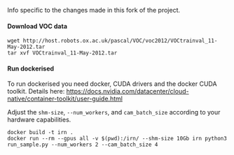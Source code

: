 Info specific to the changes made in this fork of the project.

#### Download VOC data
```
wget http://host.robots.ox.ac.uk/pascal/VOC/voc2012/VOCtrainval_11-May-2012.tar
tar xvf VOCtrainval_11-May-2012.tar
```

#### Run dockerised
To run dockerised you need docker, CUDA drivers and the docker CUDA toolkit. Details here: https://docs.nvidia.com/datacenter/cloud-native/container-toolkit/user-guide.html

Adjust the `shm-size`, `--num_workers`, and `cam_batch_size` according to your hardware capabilities.
```
docker build -t irn .
docker run --rm --gpus all -v $(pwd):/irn/ --shm-size 10Gb irn python3 run_sample.py --num_workers 2 --cam_batch_size 4
```